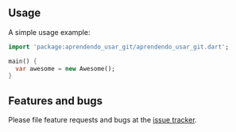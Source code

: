 ## Usage

A simple usage example:

```dart
import 'package:aprendendo_usar_git/aprendendo_usar_git.dart';

main() {
  var awesome = new Awesome();
}
```

## Features and bugs

Please file feature requests and bugs at the [issue tracker][tracker].

[tracker]: http://example.com/issues/replaceme
